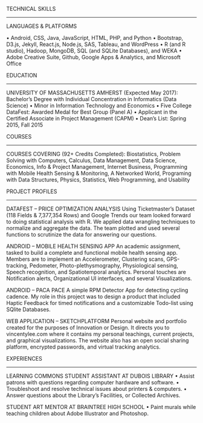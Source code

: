 
TECHNICAL
SKILLS
________________________________________	

LANGUAGES & PLATFORMS

•	Android, CSS, Java, JavaScript, HTML, PHP, and Python
•	Bootstrap, D3.js, Jekyll, React.js, Node.js, SAS, Tableau, and WordPress
•	R (and R studio), Hadoop, MongoDB, SQL (and SQLite Databases), and WEKA
•	Adobe Creative Suite, Github, Google Apps & Analytics, and Microsoft Office

EDUCATION
________________________________________	

UNIVERSITY OF MASSACHUSETTS AMHERST (Expected May 2017):
Bachelor’s Degree with Individual Concentration in Informatics (Data Science)
•	Minor in Information Technology and Economics
•	Five College DataFest: Awarded Medal for Best Group (Panel A)
•	Applicant in the Certified Associate in Project Management (CAPM) 
•	Dean’s List: Spring 2015, Fall 2015

COURSES
________________________________________	

COURSES COVERING (92+ Credits Completed):
Biostatistics, Problem Solving with Computers, Calculus, Data Management, Data Science, Economics, Info & Project Management, Internet Business, Programming with Mobile Health Sensing & Monitoring, A Networked World, Programing with Data Structures, Physics, Statistics, Web Programming, and Usability

PROJECT PROFILES
________________________________________	

DATAFEST – PRICE OPTIMIZATION ANALYSIS
Using Ticketmaster’s Dataset (118 Fields & 7,377,354 Rows) and Google Trends our team looked forward to doing statistical analysis with R. We applied data wrangling techniques to normalize and aggregate the data. The team plotted and used several functions to scrutinize the data for answering our questions.

ANDROID – MOBILE HEALTH SENSING APP
An academic assignment, tasked to build a complete and functional mobile health sensing app. Members are to implement an Accelerometer, Clustering scans, GPS-tracking, Pedometer, Photo-plethysmography, Physiological sensing, Speech recognition, and Spatiotemporal analytics. Personal touches are Notification alerts, Organizational UI interfaces, and several Visualizations.

ANDROID – PACA PACE
A simple RPM Detector App for detecting cycling cadence. My role in this project was to design a product that included Haptic Feedback for timed notifications and a customizable Todo-list using SQlite Databases.

WEB APPLICATION – SKETCHPLATFORM
Personal website and portfolio created for the purposes of Innovation or Design. It directs you to vincentylee.com where it contains my personal teachings, current projects, and graphical visualizations. The website also has an open social sharing platform, encrypted passwords, and virtual tracking analytics.

EXPERIENCES
________________________________________	

LEARNING COMMONS STUDENT ASSISTANT AT DUBOIS LIBRARY
•	Assist patrons with questions regarding computer hardware and software.
•	Troubleshoot and resolve technical issues about printers & computers.
•	Answer questions about the Library’s Facilities, or Collected Archives.

STUDENT ART MENTOR AT BRAINTREE HIGH SCHOOL
•	Paint murals while teaching children about Adobe Illustrator and Photoshop.

